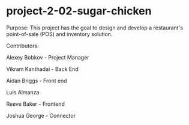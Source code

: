# project-2-02-sugar-chicken

Purpose:
This project has the goal to design and develop a restaurant's point-of-sale (POS) and inventory solution. 

Contributors:

Alexey Bobkov - Project Manager

Vikram Kanthadai - Back End

Aidan Briggs - Front end

Luis Almanza

Reeve Baker - Frontend

Joshua George - Connector

